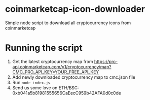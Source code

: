 # coinmarketcap-icon-downloader

Simple node script to download all cryptocurrency icons from coinmarketcap

# Running the script

1. Get the latest cryptocurrency map from https://pro-api.coinmarketcap.com/v1/cryptocurrency/map?CMC_PRO_API_KEY=YOUR_FREE_API_KEY
2. Add newly downloaded cryptocurrency map to cmc.json file
3. Run `node index.js`
4. Send us some love on ETH/BSC: 0xb041a5b81981555656CaEecC959b42AFA0d0c0de
